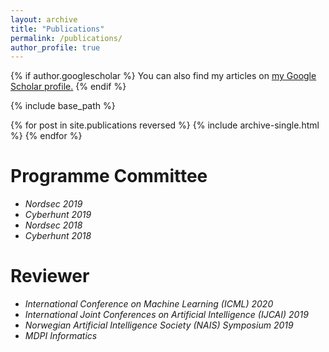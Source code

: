 ```yaml
---
layout: archive
title: "Publications"
permalink: /publications/
author_profile: true
---
```


{% if author.googlescholar %}
  You can also find my articles on <u><a href="{{author.googlescholar}}">my Google Scholar profile</a>.</u>
{% endif %}

{% include base_path %}

{% for post in site.publications reversed %}
  {% include archive-single.html %}
{% endfor %}

Programme Committee
======
* *Nordsec 2019*
* *Cyberhunt 2019*
* *Nordsec 2018*
* *Cyberhunt 2018* 

Reviewer
======
* *International Conference on Machine Learning (ICML) 2020*
* *International Joint Conferences on Artificial Intelligence (IJCAI) 2019*
* *Norwegian Artificial Intelligence Society (NAIS) Symposium 2019*
* *MDPI Informatics*
